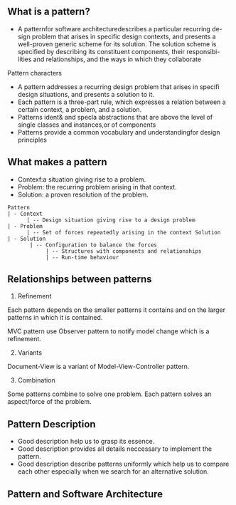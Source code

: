 ## What is a pattern? 

- A patternfor software architecturedescribes a particular recurring de- sign problem that arises in specific design contexts, and presents a well-proven generic scheme for its solution. The solution scheme is specified by describing its constituent components, their responsibi- lities and relationships, and the ways in which they collaborate

Pattern characters
- A pattern addresses a recurring design problem that arises in specifi design situations, and presents a solution to it.
- Each pattern is a three-part rule, which expresses a relation between a certain context, a problem, and a solution.
- Patterns ident& and specla abstractions that are above the level of single classes and instances,or of components
- Patterns provide a common vocabulary and understandingfor design principles

## What makes a pattern


- Contexf:a situation giving rise to a problem.
- Problem: the recurring problem arising in that context.
- Solution: a proven resolution of the problem.

```
Pattern
| - Context
      | -- Design situation giving rise to a design problem
| - Problem
      | -- Set of forces repeatedly arising in the context Solution
| - Solution
       | -- Configuration to balance the forces
            | -- Structures with components and relationships
            | -- Run-time behaviour

```

## Relationships between patterns

1. Refinement

Each pattern depends on the smaller patterns it contains and on the larger patterns in which it is contained. 

MVC pattern use Observer pattern to notify model change which is a refinement.

2. Variants

Document-View is a variant of Model-View-Controller pattern. 

3. Combination

Some patterns combine to solve one problem. Each pattern solves an aspect/force of the problem. 


## Pattern Description 

- Good description help us to grasp its essence. 
- Good description provides all details neccessary to implement the pattern. 
- Good description describe patterns uniformly which help us to compare each other especially when we search for an alternative solution. 

## Pattern and Software Architecture


